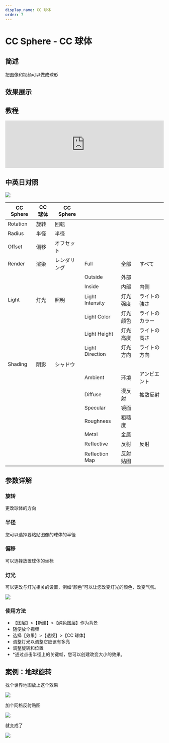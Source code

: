 ```yaml
---
display_name: CC 球体
order: 7
---
```


# CC Sphere - CC 球体

## 简述

把图像和视频可以做成球形

## 效果展示

## 教程

<iframe src="https://player.bilibili.com/player.html?bvid=BV1e34y1X7Vj&page=90&high_quality=1" width="100%" allowfullscreen="allowfullscreen" frameborder="0"></iframe>

## 中英日对照

![](https://cdn.yuelili.com/20211226032557.png)

| CC Sphere | CC 球体 | CC Sphere    |                 |          |                |
| --------- | ------- | ------------ | --------------- | -------- | -------------- |
| Rotation  | 旋转    | 回転         |                 |          |                |
| Radius    | 半径    | 半径         |                 |          |                |
| Offset    | 偏移    | オフセット   |                 |          |                |
| Render    | 渲染    | レンダリング | Full            | 全部     | すべて         |
|           |         |              | Outside         | 外部     |                |
|           |         |              | Inside          | 内部     | 内側           |
| Light     | 灯光    | 照明         | Light Intensity | 灯光强度 | ライトの強さ   |
|           |         |              | Light Color     | 灯光颜色 | ライトのカラー |
|           |         |              | Light Height    | 灯光高度 | ライトの高さ   |
|           |         |              | Light Direction | 灯光方向 | ライトの方向   |
| Shading   | 阴影    | シャドウ     |                 |          |                |
|           |         |              | Ambient         | 环境     | アンビエント   |
|           |         |              | Diffuse         | 漫反射   | 拡散反射       |
|           |         |              | Specular        | 镜面     |                |
|           |         |              | Roughness       | 粗糙度   |                |
|           |         |              | Metal           | 金属     |                |
|           |         |              | Reflective      | 反射     | 反射           |
|           |         |              | Reflection Map  | 反射贴图 |                |

## 参数详解

### 旋转

更改球体的方向

### 半径

您可以选择要粘贴图像的球体的半径

### 偏移

可以选择放置球体的坐标

### 灯光

可以更改与灯光相关的设置，例如“颜色”可以让您改变灯光的颜色，改变气氛。

![](https://cdn.yuelili.com/20211226033011.png)

### 使用方法

- 【图层】>【新建】>【纯色图层】作为背景
- 随便放个视频
- 选择【效果】>【透视】>【CC 球体】
- 调整灯光以调整它应该有多亮
- 调整旋转和位置
- \*通过点击半径上的关键帧，您可以创建改变大小的效果。

## 案例：地球旋转

找个世界地图放上这个效果

![](https://cdn.yuelili.com/20211226141946.png)

加个网格反射贴图

![](https://cdn.yuelili.com/20211226142223.png)

就变成了

![](https://cdn.yuelili.com/20211226142153.png)
